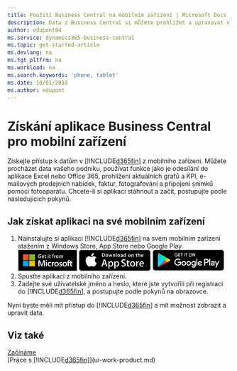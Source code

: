 ```yaml
---
title: Použití Business Central na mobilním zařízení | Microsoft Docs
description: Data z Business Central si můžete prohlížet a upravovat v telefonu nebo tabletu.
author: edupont04
ms.service: dynamics365-business-central
ms.topic: get-started-article
ms.devlang: na
ms.tgt_pltfrm: na
ms.workload: na
ms.search.keywords: 'phone, tablet'
ms.date: 10/01/2018
ms.author: edupont
---
```


# <a name="getting-business-central-on-your-mobile-device"></a>Získání aplikace Business Central pro mobilní zařízení
Získejte přístup k datům v [!INCLUDE[d365fin](includes/d365fin_md.md)] z mobilního zařízení. Můžete procházet data vašeho podniku, používat funkce jako je odesílání do aplikace Excel nebo Office 365, prohlížení aktuálních grafů a KPI, e-mailových prodejních nabídek, faktur, fotografování a připojení snímků pomocí fotoaparátu. Chcete-li si aplikaci stáhnout a začít, postupujte podle následujících pokynů.

## <a name="to-get-the-app-on-my-mobile-device"></a>Jak získat aplikaci na své mobilním zařízení
1. Nainstalujte si aplikaci [!INCLUDE[d365fin](includes/d365fin_md.md)] na svém mobilním zařízení stažením z Windows Store, App Store nebo Google Play.  
[![Windows Store](./media/install-mobile-app/windowsstore.png)](https://go.microsoft.com/fwlink/?LinkId=734848)
[![App Store](./media/install-mobile-app/appstore.png)](https://go.microsoft.com/fwlink/?LinkId=734847) [![Google Play](./media/install-mobile-app/googleplay.png)](https://go.microsoft.com/fwlink/?LinkId=734849)  
2. Spusťte aplikaci z mobilního zařízení.
3. Zadejte své uživatelské jméno a heslo, které jste vytvořili při registraci do [!INCLUDE[d365fin](includes/d365fin_md.md)], a postupujte podle pokynů na obrazovce.

Nyní byste měli mít přístup do [!INCLUDE[d365fin](includes/d365fin_md.md)] a mít možnost zobrazit a upravit data.

## <a name="see-also"></a>Viz také
[Začínáme](product-get-started.md)  
[Práce s [!INCLUDE[d365fin](includes/d365fin_md.md)]](ui-work-product.md)  
